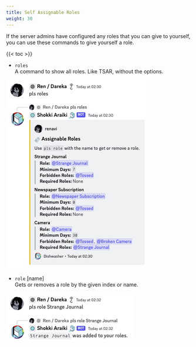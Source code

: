 ```yaml
---
title: Self Assignable Roles
weight: 30
---
```


If the server admins have configured any roles that you can give to yourself, you can use these commands to give yourself a role.

<!--more-->

{{< toc >}}

- `roles`<br>
A command to show all roles. Like TSAR, without the options.

![Noreply First Time](/img/examples/roles-example.png)

- `role` [name]<br>
Gets or removes a role by the given index or name.

![Noreply First Time](/img/examples/role-example.png)